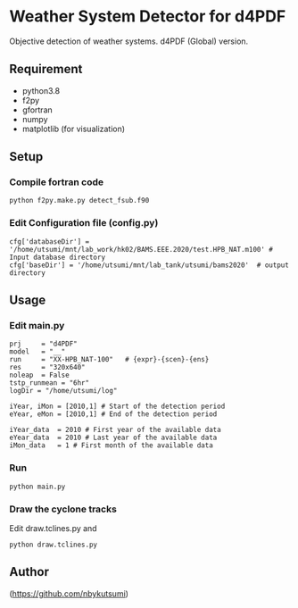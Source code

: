 Weather System Detector for d4PDF
====

Objective detection of weather systems.
d4PDF (Global) version.

## Requirement
- python3.8
- f2py
- gfortran
- numpy
- matplotlib (for visualization)
## Setup

### Compile fortran code
```
python f2py.make.py detect_fsub.f90
```
### Edit Configuration file (config.py)
```
cfg['databaseDir'] = '/home/utsumi/mnt/lab_work/hk02/BAMS.EEE.2020/test.HPB_NAT.m100' # Input database directory
cfg['baseDir'] = '/home/utsumi/mnt/lab_tank/utsumi/bams2020'  # output directory
```

## Usage
### Edit main.py
```
prj     = "d4PDF"
model   = "__"
run     = "XX-HPB_NAT-100"   # {expr}-{scen}-{ens}
res     = "320x640"
noleap  = False
tstp_runmean = "6hr"
logDir = "/home/utsumi/log"

iYear, iMon = [2010,1] # Start of the detection period
eYear, eMon = [2010,1] # End of the detection period

iYear_data  = 2010 # First year of the available data
eYear_data  = 2010 # Last year of the available data
iMon_data   = 1 # First month of the available data
```
### Run
```
python main.py
```

### Draw the cyclone tracks
Edit draw.tclines.py and
```
python draw.tclines.py
```

## Author
(https://github.com/nbykutsumi)
